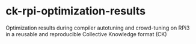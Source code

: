 # ck-rpi-optimization-results
 Optimization results during compiler autotuning and crowd-tuning on RPi3 in a reusable and reproducible Collective Knowledge format (CK)
